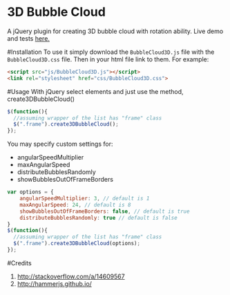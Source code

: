 # 3D Bubble Cloud
A jQuery plugin for creating 3D bubble cloud with rotation ability.
Live demo and tests [here.](http://noge-commerce.com/projects/3D-Bubble-Cloud/ "Test Page")

#Installation
To use it simply download the `BubbleCloud3D.js` file with the `BubbleCloud3D.css` file. Then in your html file link to them. For example:
```html
<script src="js/BubbleCloud3D.js"></script>
<link rel="stylesheet" href="css/BubbleCloud3D.css">
```
#Usage
With jQuery select elements and just use the method, create3DBubbleCloud()

```js
$(function(){
  //assuming wrapper of the list has "frame" class
  $(".frame").create3DBubbleCloud();
});
```

You may specify custom settings for:
- angularSpeedMultiplier
- maxAngularSpeed
- distributeBubblesRandomly
- showBubblesOutOfFrameBorders

```js
var options = {
    angularSpeedMultiplier: 3, // default is 1
    maxAngularSpeed: 24, // default is 8
    showBubblesOutOfFrameBorders: false, // default is true
    distributeBubblesRandomly: true // default is false
}
$(function(){
  //assuming wrapper of the list has "frame" class
  $(".frame").create3DBubbleCloud(options);
});
```

#Credits
1. http://stackoverflow.com/a/14609567
2. http://hammerjs.github.io/
